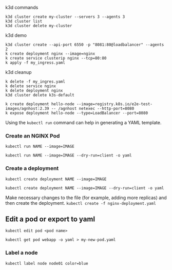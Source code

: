 k3d commands

```
k3d cluster create my-cluster --servers 3 --agents 3
k3d cluster list
k3d cluster delete my-cluster
```

k3d demo
```
k3d cluster create --api-port 6550 -p "8081:80@loadbalancer" --agents 2
k create deployment nginx --image=nginx
k create service clusterip nginx --tcp=80:80
k apply -f my_ingress.yaml
```

k3d cleanup
```
k delete -f my_ingres.yaml
k delete service nginx
k delete deployment nginx
k3d cluster delete k3s-default
```

```
k create deployment hello-node --image=registry.k8s.io/e2e-test-images/agnhost:2.39 -- /agnhost netexec --http-port=8080
k expose deployment hello-node --type=LoadBalancer --port=8080
```


Using the `kubectl run` command can help in generating a YAML template.

### Create an NGINX Pod

```
kubectl run NAME --image=IMAGE

kubectl run NAME --image=IMAGE --dry-run=client -o yaml
```

### Create a deployment
```
kubectl create deployment NAME --image=IMAGE

kubectl create deployment NAME --image=IMAGE --dry-run=client -o yaml
```

Make necessary changes to the file (for example, adding more replicas) and then create the deployment. `kubectl create -f nginx-deployment.yaml`

## Edit a pod or export to yaml
```
kubectl edit pod <pod name>

kubectl get pod webapp -o yaml > my-new-pod.yaml
```

### Label a node
```
kubectl label node node01 color=blue
```
